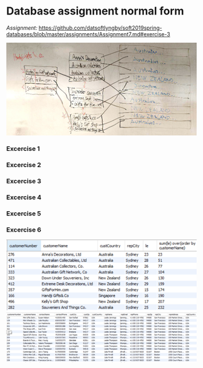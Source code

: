 # Database assignment normal form

_Assignment:_ 
https://github.com/datsoftlyngby/soft2019spring-databases/blob/master/assignments/Assignment7.md#exercise-3

![](https://raw.githubusercontent.com/benjaco-edu/db-assignment-7-normalform/master/board.jpg)


### Excercise 1
### Excercise 2
### Excercise 3
### Excercise 4
### Excercise 5
### Excercise 6

![](https://raw.githubusercontent.com/benjaco-edu/db-assignment-7-normalform/master/pages.png)
![](https://raw.githubusercontent.com/benjaco-edu/db-assignment-7-normalform/master/view.png)
